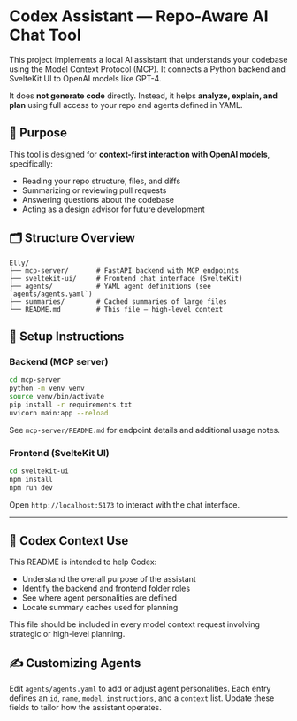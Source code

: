 # Codex Assistant — Repo-Aware AI Chat Tool

This project implements a local AI assistant that understands your codebase using the Model Context Protocol (MCP). It connects a Python backend and SvelteKit UI to OpenAI models like GPT-4.

It does **not generate code** directly. Instead, it helps **analyze, explain, and plan** using full access to your repo and agents defined in YAML.

## 🧠 Purpose

This tool is designed for **context-first interaction with OpenAI models**, specifically:

- Reading your repo structure, files, and diffs
- Summarizing or reviewing pull requests
- Answering questions about the codebase
- Acting as a design advisor for future development

## 🗂️ Structure Overview

```
Elly/
├── mcp-server/       # FastAPI backend with MCP endpoints
├── sveltekit-ui/     # Frontend chat interface (SvelteKit)
├── agents/           # YAML agent definitions (see `agents/agents.yaml`)
├── summaries/        # Cached summaries of large files
└── README.md         # This file — high-level context
```

## 🔧 Setup Instructions

### Backend (MCP server)
```bash
cd mcp-server
python -m venv venv
source venv/bin/activate
pip install -r requirements.txt
uvicorn main:app --reload
```
See `mcp-server/README.md` for endpoint details and additional usage notes.

### Frontend (SvelteKit UI)
```bash
cd sveltekit-ui
npm install
npm run dev
```
Open `http://localhost:5173` to interact with the chat interface.

---

## 🧠 Codex Context Use

This README is intended to help Codex:

- Understand the overall purpose of the assistant
- Identify the backend and frontend folder roles
- See where agent personalities are defined
- Locate summary caches used for planning

This file should be included in every model context request involving strategic or high-level planning.

## ✍️ Customizing Agents

Edit `agents/agents.yaml` to add or adjust agent personalities. Each entry defines
an `id`, `name`, `model`, `instructions`, and a `context` list. Update these fields
to tailor how the assistant operates.
